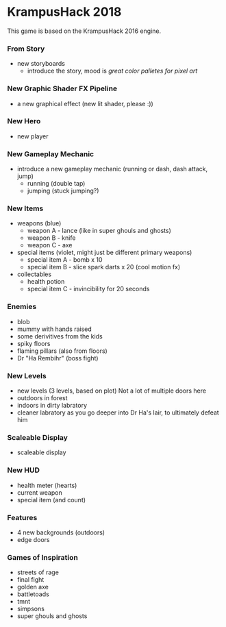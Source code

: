 # KrampusHack 2018


This game is based on the KrampusHack 2016 engine.


### From Story

- new storyboards
  - introduce the story, mood is *great color palletes for pixel art*


### New Graphic Shader FX Pipeline

- a new graphical effect (new lit shader, please :))


### New Hero

- new player


### New Gameplay Mechanic

- introduce a new gameplay mechanic (running or dash, dash attack, jump)
  - running (double tap)
  - jumping (stuck jumping?)


### New Items

  - weapons (blue)
    - weapon A - lance (like in super ghouls and ghosts)
    - weapon B - knife
    - weapon C - axe
  - special items (violet, might just be different primary weapons)
    - special item A - bomb x 10
    - special item B - slice spark darts x 20 (cool motion fx)
  - collectables
    - health potion
    - special item C - invincibility for 20 seconds

### Enemies

- blob
- mummy with hands raised
- some derivitives from the kids
- spiky floors
- flaming pillars (also from floors)
- Dr "Ha Rembihr" (boss fight)


### New Levels

- new levels (3 levels, based on plot)  Not a lot of multiple doors here
- outdoors in forest
- indoors in dirty labratory
- cleaner labratory as you go deeper into Dr Ha's lair, to ultimately defeat him

### Scaleable Display

- scaleable display


### New HUD

- health meter (hearts)
- current weapon
- special item (and count)



### Features


- 4 new backgrounds (outdoors)
- edge doors



### Games of Inspiration


- streets of rage
- final fight
- golden axe
- battletoads
- tmnt
- simpsons
- super ghouls and ghosts



